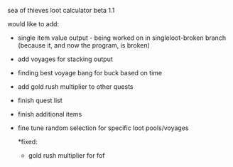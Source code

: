 sea of thieves loot calculator
beta 1.1

would like to add:
- single item value output - being worked on in singleloot-broken branch (because it, and now the program, is broken)
- add voyages for stacking output
- finding best voyage bang for buck based on time
- add gold rush multiplier to other quests
- finish quest list
- finish additional items
- fine tune random selection for specific loot pools/voyages

  *fixed:
  - gold rush multiplier for fof
